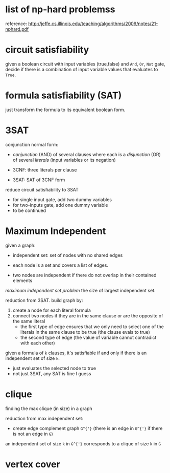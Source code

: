 # list of np-hard problemss

reference: http://jeffe.cs.illinois.edu/teaching/algorithms/2009/notes/21-nphard.pdf

# circuit satisfiability

given a boolean circuit with input variables (true,false) and `And`, `Or`, `Not` gate, decide if there is a combination of input variable values that evaluates to `True`. 

# formula satisfiability (SAT)

just transform the formula to its equivalent boolean form. 

# 3SAT

conjunction normal form: 

- *conjunction* (AND) of several clauses where each is a *disjunction* (OR) of several *literals* (input variables or its negation)

- 3CNF: three literals per clause
- 3SAT: SAT of 3CNF form

reduce circuit satisfiability to 3SAT

- for single input gate, add two dummy variables
- for two-inputs gate, add one dummy variable
- to be continued

# Maximum Independent

given a graph: 

- independent set: set of nodes with no shared edges
  
- each node is a set and covers a list of edges. 
- two nodes are independent if there do not overlap in their contained elements

*maximum independent set problem* the size of largest independent set. 

reduction from 3SAT. build graph by:

1. create a node for each literal formula
2. connect two nodes if they are in the same clause or are the opposite of the same literal
   - the first type of edge ensures that we only need to select one of the literals in the same clause to be true (the clause evals to true)
   - the second type of edge (the value of variable cannot contradict with each other)

given a formula of `k` clauses, it's satisfiable if and only if there is an independent set of size `k`. 

- just evaluates the selected node to true
- not just 3SAT, any SAT is fine I guess

# clique

finding the max clique (in size) in a graph

reduction from max independent set: 

- create edge complement graph `G^{'}` (there is an edge in `G^{'}` if there is not an edge in `G`)

an independent set of size `k` in `G^{'}` corresponds to a clique of size `k` in `G`

# vertex cover

